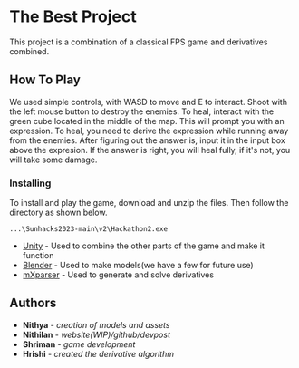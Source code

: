 # The Best Project

This project is a combination of a classical FPS game and derivatives combined.  

## How To Play

We used simple controls, with WASD to move and E to interact. Shoot with the left mouse button to destroy the enemies. To heal, interact with the green cube located in the middle of the map. This will prompt you with an expression. To heal, you need to derive the expression while running away from the enemies. After figuring out the answer is, input it in the input box above the expresion. If the answer is right, you will heal fully, if it's not, you will take some damage.


### Installing

To install and play the game, download and unzip the files. Then follow the directory as shown below.

```
...\Sunhacks2023-main\v2\Hackathon2.exe
```

* [Unity](https://unity.com) - Used to combine the other parts of the game and make it function
* [Blender](https://www.blender.org) - Used to make models(we have a few for future use)
* [mXparser](https://mathparser.org) - Used to generate and solve derivatives

## Authors

* **Nithya** - *creation of models and assets*
* **Nithilan** - *website(WIP)/github/devpost*
* **Shriman** - *game development*
* **Hrishi** - *created the derivative algorithm*




